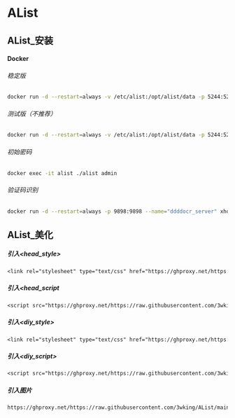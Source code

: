 # AList
## AList_安装
#### Docker
###### 稳定版
```sh
docker run -d --restart=always -v /etc/alist:/opt/alist/data -p 5244:5244 -e PUID=0 -e PGID=0 -e UMASK=022 --name="alist" xhofe/alist:latest
```
###### 测试版（不推荐）
```sh
docker run -d --restart=always -v /etc/alist:/opt/alist/data -p 5244:5244 -e PUID=0 -e PGID=0 -e UMASK=022 --name="alist" xhofe/alist:main
```
###### 初始密码
```sh
docker exec -it alist ./alist admin
```
###### 验证码识别
```sh
docker run -d --restart=always -p 9898:9898 --name="ddddocr_server" xhofe/ddddocr_server:main
```
## AList_美化
##### 引入<head_style>
```txt
<link rel="stylesheet" type="text/css" href="https://ghproxy.net/https://raw.githubusercontent.com/3wking/AList/main/style.css">
```
##### 引入<head_script
```txt
<script src="https://ghproxy.net/https://raw.githubusercontent.com/3wking/AList/main/script.js"></script>
```
##### 引入<diy_style>
```txt
<link rel="stylesheet" type="text/css" href="https://ghproxy.net/https://raw.githubusercontent.com/3wking/AList/main/style_diy.css">
```
##### 引入<diy_script>
```txt
<script src="https://ghproxy.net/https://raw.githubusercontent.com/3wking/AList/main/script_diy.js"></script>
```
##### 引入<img>图片
```txt
https://ghproxy.net/https://raw.githubusercontent.com/3wking/AList/main/IMG/img_11.jpg
```
